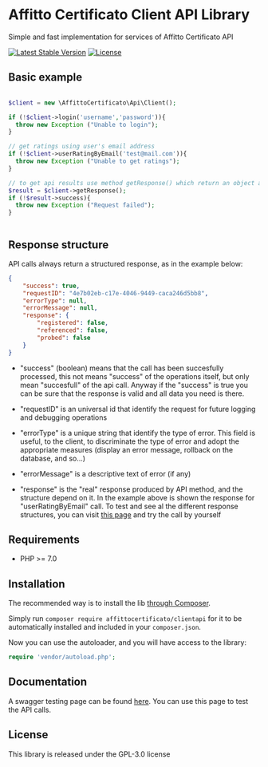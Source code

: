 # Affitto Certificato Client API Library


Simple and fast implementation for services of Affitto Certificato API

[![Latest Stable Version](https://poser.pugx.org/affittocertificato/clientapi/version)](https://packagist.org/packages/affittocertificato/clientapi)
[![License](https://poser.pugx.org/affittocertificato/clientapi/license)](https://packagist.org/packages/affittocertificato/clientapi)

## Basic example

```php

$client = new \AffittoCertificato\Api\Client();

if (!$client->login('username','password')){
  throw new Exception ("Unable to login");
}

// get ratings using user's email address
if (!$client->userRatingByEmail('test@mail.com')){
  throw new Exception ("Unable to get ratings");
}

// to get api results use method getResponse() which return an object as described later in ## responses section
$result = $client->getResponse();
if (!$result->success){
  throw new Exception ("Request failed");
}



```


## Response structure

API calls always return a structured response, as in the example below:
```json
{
    "success": true,
    "requestID": "4e7b02eb-c17e-4046-9449-caca246d5bb8",
    "errorType": null,
    "errorMessage": null,
    "response": {
        "registered": false,
        "referenced": false,
        "probed": false
    }
}
```

- "success" (boolean) means that the call has been succesfully processed, this not means "success" of the operations itself, but only mean "succesfull" of the api call. Anyway if the "success" is true you can be sure that the response is valid and all data you need is there.

- "requestID" is an universal id that identify the request for future logging and debugging operations

- "errorType" is a unique string that identify the type of error. This field is useful, to the client, to discriminate the type of error and adopt the appropriate measures (display an error message, rollback on the database, and so...)

- "errorMessage" is a descriptive text of error (if any)

- "response" is the "real" response produced by API method, and the structure depend on it. In the example above is shown the response for "userRatingByEmail" call. To test and see al the different response structures, you can visit [this page](https://api.affittocertificato-services.cloud/api-doc/index.html) and try the call by yourself


## Requirements

- PHP >= 7.0

## Installation

The recommended way is to install the lib [through Composer](http://getcomposer.org/).

Simply run `composer require affittocertificato/clientapi` for it to be automatically installed and included in your `composer.json`.

Now you can use the autoloader, and you will have access to the library:

```php
require 'vendor/autoload.php';
```

## Documentation

A swagger testing page can be found [here](https://api.affittocertificato-services.cloud/api-doc/index.html).
You can use this page to test the API calls.


## License

This library is released under the GPL-3.0 license